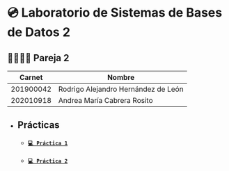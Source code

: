 # 💿 Laboratorio de Sistemas de Bases de Datos 2
## 🧑‍💻👩‍💻 Pareja 2
| Carnet | Nombre |
| ------ | ------ |
| 201900042 | Rodrigo Alejandro Hernández de León |
| 202010918 | Andrea María Cabrera Rosito |

- ## Prácticas
    - #### [`💻 Práctica 1`](./Practica1/)
    - #### [`💻 Práctica 2`](./Practica2/)
